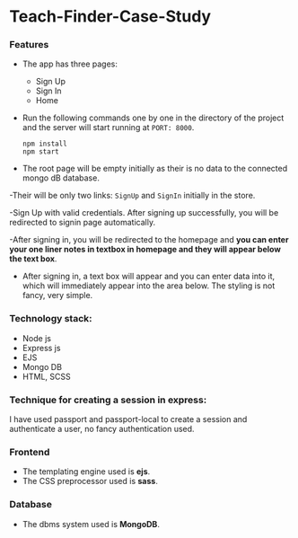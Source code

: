 # Teach-Finder-Case-Study

### Features

- The app has three pages:

  - Sign Up
  - Sign In
  - Home

- Run the following commands one by one in the directory of the project and the server will start running at `PORT: 8000`.

  ```
  npm install
  npm start
  ```

- The root page will be empty initially as their is no data to the connected mongo dB database. 

-Their will be only two links: `SignUp` and `SignIn` initially in the store.  

-Sign Up with valid credentials. After signing up successfully, you will be redirected to signin page automatically.

-After signing in, you will be redirected to the homepage and **you can enter your one liner notes in textbox in homepage and they will appear below the text box**.

- After signing in, a text box will appear and you can enter data into it, which will immediately appear into the area below. The styling is not fancy, very simple.

### Technology stack:

- Node js
- Express js
- EJS
- Mongo DB
- HTML, SCSS

### Technique for creating a session in express:

I have used passport and passport-local to create a session and authenticate a user, no fancy authentication used.

### Frontend

- The templating engine used is **ejs**.
- The CSS preprocessor used is **sass**.

### Database

- The dbms system used is **MongoDB**.





